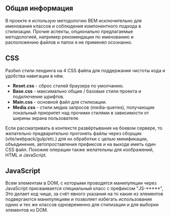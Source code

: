 <h2>Общая информация</h2>

<p>В проекте я использую методологию BEM исключительно для именования классов и соблюдения компонентного подхода в стилизации.
Прочие аспекты, опционально предлагаемые методологией, например рекомендации по именованию и расположению файлов и папок я не применял осознанно.</p>

<h2>CSS</h2>

<p>Разбил стили лендинга на 4 CSS файла для поддержания чистоты кода и удобства навигации в нём.</p>

<ul>
<li><b>Reset.css</b> - сброс стилей браузера по умолчанию.</li>
<li><b>Base.css</b> - максимально общие / базовые стили проекта и подключение шрифтов.</li>
<li><b>Main.css</b> - основной файл для стилизации.</li>
<li><b>Media.css</b> - стили медиа запросов (media-queries), получающие локальный приоритет над прочими стилями в зависимости от ширины экрана пользователя.</li>
</ul>

<p>Если рассматривать в контексте развёртывания на боевом сервере, то желательно предварительно прогонять файлы через сборщик (vite/webpack/gulp/etc.) для их обработки с целью минификации, объединения, автопроставления префиксов и на выходе иметь один CSS файл. Похожие операции также желательны для изображений, HTML и JavaScript.</p>

<h2>JavaScript</h2>

<p>Всем элементам в DOM, с которыми проводятся манипуляции через JavaScript присваивается специальный класс с префиксом "JS-*****",
Это делает код чище, за счёт явного указания на то какие из элементов подвергаются манипуляциям и позволяет избегать использования одних и тех же классов одновременно для стилизации и для выборки элементов из DOM.</p>
